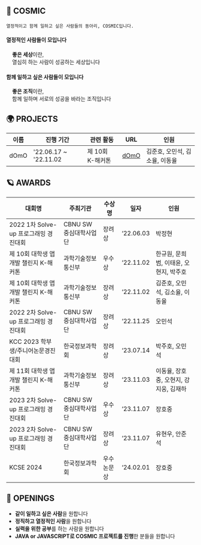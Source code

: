 ## 💫 COSMIC
```현재 회장의 슬로건
열정적이고 함께 일하고 싶은 사람들의 동아리, COSMIC입니다.
```
#### 열정적인 사람들이 모입니다
&nbsp;&nbsp;&nbsp;&nbsp;**좋은 세상**이란, <br/>
&nbsp;&nbsp;&nbsp;&nbsp;열심히 하는 사람이 성공하는 세상입니다

#### 함께 일하고 싶은 사람들이 모입니다
&nbsp;&nbsp;&nbsp;&nbsp;**좋은 조직**이란, <br/>
&nbsp;&nbsp;&nbsp;&nbsp;함께 일하며 서로의 성공을 바라는 조직입니다

## 🌍 PROJECTS
| 이름 | 진행 기간 | 관련 활동 | URL | 인원 |
| --- | --- | --- | --- | --- |
| dOmO | '22.06.17 ~ '22.11.02 | 제 10회 K-해커톤 | [dOmO](https://github.com/junhoprog/COSBE_dOmO) | 김준호, 오민석, 김소율, 이동율 |


## 🪐 AWARDS
| 대회명 | 주최기관 | 수상명 | 일자 | 인원 |
| --- | --- | --- | --- | --- |
| 2022 1차 Solve-up 프로그래밍 경진대회 | CBNU SW중심대학사업단 | 장려상 | ‘22.06.03 | 박정현 |
| 제 10회 대학생 앱 개발 챌린지 K-해커톤 | 과학기술정보통신부 | 우수상 | ‘22.11.02 | 한규원, 문희범, 이태윤, 오현지, 박주호 |
| 제 10회 대학생 앱 개발 챌린지 K-해커톤 | 과학기술정보통신부 | 장려상 | ‘22.11.02 | 김준호, 오민석, 김소율, 이동율 |
| 2022 2차 Solve-up 프로그래밍 경진대회 | CBNU SW중심대학사업단 | 장려상 | ‘22.11.25 | 오민석 |
| KCC 2023 학부생/주니어논문경진대회 | 한국정보과학회 | 장려상 | ‘23.07.14 | 박주호, 오민석 |
| 제 11회 대학생 앱 개발 챌린지 K-해커톤 | 과학기술정보통신부 | 장려상 | ‘23.11.03 | 이동율, 장호중, 오현지, 강지웅, 김재하 |
| 2023 2차 Solve-up 프로그래밍 경진대회 | CBNU SW중심대학사업단 | 우수상 | ‘23.11.07 | 장호중 |
| 2023 2차 Solve-up 프로그래밍 경진대회 | CBNU SW중심대학사업단 | 장려상 | ‘23.11.07 | 유현우, 안준석 |
| KCSE 2024 | 한국정보과학회 | 우수논문상 | ‘24.02.01 | 장호중 |

## 🌌 OPENINGS
- **같이 일하고 싶은 사람**을 원합니다
- **정직하고 열정적인 사람**을 원합니다
- **실력을 위한 공부**를 하는 사람을 원합니다
- **JAVA or JAVASCRIPT로 COSMIC 프로젝트를 진행**한 분들을 원합니다
